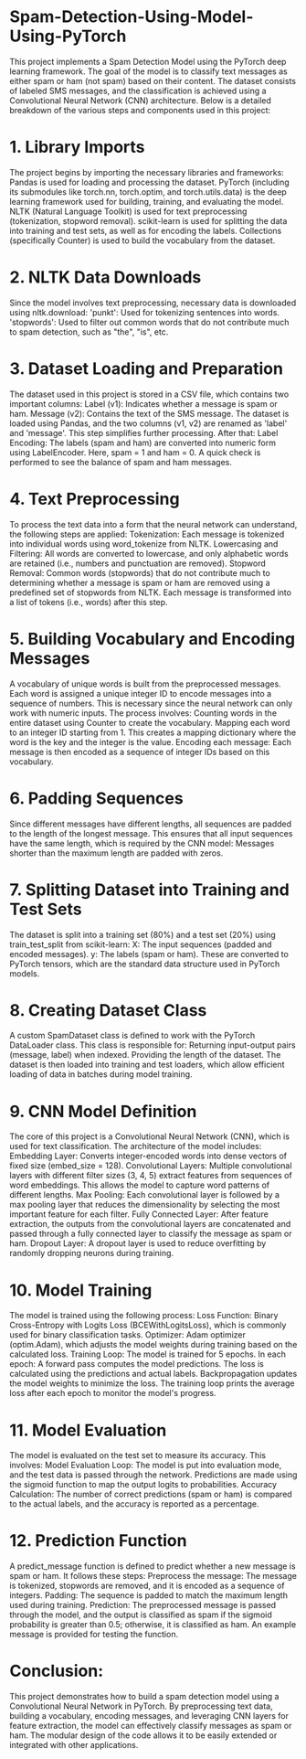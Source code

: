 # Spam-Detection-Using-Model-Using-PyTorch
This project implements a Spam Detection Model using the PyTorch deep learning framework. The goal of the model is to classify text messages as either spam or ham (not spam) based on their content. The dataset consists of labeled SMS messages, and the classification is achieved using a Convolutional Neural Network (CNN) architecture. Below is a detailed breakdown of the various steps and components used in this project:

# 1. Library Imports
The project begins by importing the necessary libraries and frameworks:
Pandas is used for loading and processing the dataset.
PyTorch (including its submodules like torch.nn, torch.optim, and torch.utils.data) is the deep learning framework used for building, training, and evaluating the model.
NLTK (Natural Language Toolkit) is used for text preprocessing (tokenization, stopword removal).
scikit-learn is used for splitting the data into training and test sets, as well as for encoding the labels.
Collections (specifically Counter) is used to build the vocabulary from the dataset.

# 2. NLTK Data Downloads
Since the model involves text preprocessing, necessary data is downloaded using nltk.download:
'punkt': Used for tokenizing sentences into words.
'stopwords': Used to filter out common words that do not contribute much to spam detection, such as "the", "is", etc.

# 3. Dataset Loading and Preparation
The dataset used in this project is stored in a CSV file, which contains two important columns:
Label (v1): Indicates whether a message is spam or ham.
Message (v2): Contains the text of the SMS message.
The dataset is loaded using Pandas, and the two columns (v1, v2) are renamed as 'label' and 'message'. This step simplifies further processing. After that:
Label Encoding: The labels (spam and ham) are converted into numeric form using LabelEncoder. Here, spam = 1 and ham = 0.
A quick check is performed to see the balance of spam and ham messages.

# 4. Text Preprocessing
To process the text data into a form that the neural network can understand, the following steps are applied:
Tokenization: Each message is tokenized into individual words using word_tokenize from NLTK.
Lowercasing and Filtering: All words are converted to lowercase, and only alphabetic words are retained (i.e., numbers and punctuation are removed).
Stopword Removal: Common words (stopwords) that do not contribute much to determining whether a message is spam or ham are removed using a predefined set of stopwords from NLTK.
Each message is transformed into a list of tokens (i.e., words) after this step.

# 5. Building Vocabulary and Encoding Messages
A vocabulary of unique words is built from the preprocessed messages. Each word is assigned a unique integer ID to encode messages into a sequence of numbers. This is necessary since the neural network can only work with numeric inputs. The process involves:
Counting words in the entire dataset using Counter to create the vocabulary.
Mapping each word to an integer ID starting from 1. This creates a mapping dictionary where the word is the key and the integer is the value.
Encoding each message: Each message is then encoded as a sequence of integer IDs based on this vocabulary.

# 6. Padding Sequences
Since different messages have different lengths, all sequences are padded to the length of the longest message. This ensures that all input sequences have the same length, which is required by the CNN model:
Messages shorter than the maximum length are padded with zeros.

# 7. Splitting Dataset into Training and Test Sets
The dataset is split into a training set (80%) and a test set (20%) using train_test_split from scikit-learn:
X: The input sequences (padded and encoded messages).
y: The labels (spam or ham). These are converted to PyTorch tensors, which are the standard data structure used in PyTorch models.

# 8. Creating Dataset Class
A custom SpamDataset class is defined to work with the PyTorch DataLoader class. This class is responsible for:
Returning input-output pairs (message, label) when indexed.
Providing the length of the dataset.
The dataset is then loaded into training and test loaders, which allow efficient loading of data in batches during model training.

# 9. CNN Model Definition
The core of this project is a Convolutional Neural Network (CNN), which is used for text classification. The architecture of the model includes:
Embedding Layer: Converts integer-encoded words into dense vectors of fixed size (embed_size = 128).
Convolutional Layers: Multiple convolutional layers with different filter sizes (3, 4, 5) extract features from sequences of word embeddings. This allows the model to capture word patterns of different lengths.
Max Pooling: Each convolutional layer is followed by a max pooling layer that reduces the dimensionality by selecting the most important feature for each filter.
Fully Connected Layer: After feature extraction, the outputs from the convolutional layers are concatenated and passed through a fully connected layer to classify the message as spam or ham.
Dropout Layer: A dropout layer is used to reduce overfitting by randomly dropping neurons during training.

# 10. Model Training
The model is trained using the following process:
Loss Function: Binary Cross-Entropy with Logits Loss (BCEWithLogitsLoss), which is commonly used for binary classification tasks.
Optimizer: Adam optimizer (optim.Adam), which adjusts the model weights during training based on the calculated loss.
Training Loop: The model is trained for 5 epochs. In each epoch:
A forward pass computes the model predictions.
The loss is calculated using the predictions and actual labels.
Backpropagation updates the model weights to minimize the loss.
The training loop prints the average loss after each epoch to monitor the model's progress.

# 11. Model Evaluation
The model is evaluated on the test set to measure its accuracy. This involves:
Model Evaluation Loop: The model is put into evaluation mode, and the test data is passed through the network. Predictions are made using the sigmoid function to map the output logits to probabilities.
Accuracy Calculation: The number of correct predictions (spam or ham) is compared to the actual labels, and the accuracy is reported as a percentage.

# 12. Prediction Function
A predict_message function is defined to predict whether a new message is spam or ham. It follows these steps:
Preprocess the message: The message is tokenized, stopwords are removed, and it is encoded as a sequence of integers.
Padding: The sequence is padded to match the maximum length used during training.
Prediction: The preprocessed message is passed through the model, and the output is classified as spam if the sigmoid probability is greater than 0.5; otherwise, it is classified as ham.
An example message is provided for testing the function.

# Conclusion:
This project demonstrates how to build a spam detection model using a Convolutional Neural Network in PyTorch. By preprocessing text data, building a vocabulary, encoding messages, and leveraging CNN layers for feature extraction, the model can effectively classify messages as spam or ham. The modular design of the code allows it to be easily extended or integrated with other applications.
